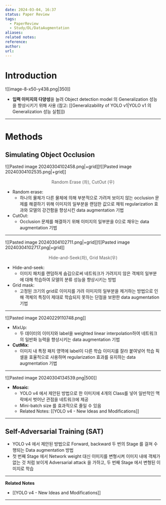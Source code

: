 ```yaml
---
date: 2024-03-04, 16:37
status: Paper Review
tags:
  - PaperReview
  - Study/DL/DataAugmentation
aliases: 
related notes: 
reference: 
author: 
url:
---
```

# Introduction

![[image-8-x50-y438.png|350]]

- **입력 이미지의 다양성**을 늘려 Object detection model 의 Generalization 성능을 향상시키기 위해 사용
  (참고: [[Generalizability of YOLO v1|YOLO v1 의 Generalization 성능 실험]])
---
# Methods
## Simulating Object Occlusion
![[Pasted image 20240304102458.png|+grid]]![[Pasted image 20240304102535.png|+grid]]
<center style='font-size:14;opacity:0.7;'>Random Erase (좌), CutOut (우)</center>

- Random erase:
	- 하나의 물체가 다른 물체에 의해 부분적으로 가려져 보이지 않는 occlusion 문제를 해결하기 위해 이미지의 일부분을 랜덤한 값으로 채워 regularization 효과와 모델의 강건함을 향상시킨 data augmentation 기법 
- CutOut: 
	- Occlusion 문제를 해결하기 위해 이미지의 일부분을 0으로 채우는 data augmentation 기법 
---

![[Pasted image 20240304102711.png|+grid]]![[Pasted image 20240304102717.png|+grid]]
<center style='font-size:14;opacity:0.7;'>Hide-and-Seek(좌), Grid Mask(우)</center>

- Hide-and-seek:  
	- 이미지 패치를 랜덤하게 숨김으로써 네트워크가 가려지지 않은 객체의 일부분에 대해 학습하여 모델의 분류 성능을 향상시키는 방법 
- Grid mask: 
	- 고정된 크기의 grid로 이미지를 가려 이미지의 일부분을 제거하는 방법으로 인해 객체의 특징이 제대로 학습되지 못하는 단점을 보완한 data augmentation 기법
---

![[Pasted image 20240229110748.png]]

- MixUp: 
	- 두 데이터의 이미지와 label을 weighted linear interpolation하여 네트워크의 일반화 능력을 향상시키는 data augmentation 기법 
- **CutMix**: 
	- 이미지 내 특정 패치 영역에 label이 다른 학습 이미지를 잘라 붙여넣어 학습 픽셀을 효율적으로 사용하며 regularization 효과를 유지하는 data augmentation 기법
---

![[Pasted image 20240304134539.png|500]]

- **Mosaic**:
	- YOLO v4 에서 제안된 방법으로 한 이미지에 4개의 Class를 넣어 일반적인 맥락에서 벗어난 관점을 네트워크에 제공
	- Mini-batch size 를 효과적으로 줄일 수 있음
	- Related Notes: [[YOLO v4 - New Ideas and Modifications]]
---
## Self-Adversarial Training (SAT)
- YOLO v4 에서 제안된 방법으로 Forward, backward 두 번의 Stage 를 걸쳐 수행되는 Data augmentation 방법
- 첫 번째 Stage 에서 Network weight 대신 이미지를 변형시켜 이미지 내에 객체가 없는 것 처럼 보이게 Adversarial attack 을 가하고, 두 번째 Stage 에서 변형된 이미지로 학습
---
**Related Notes**
- [[YOLO v4 - New Ideas and Modifications]]
---
